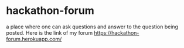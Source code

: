 # hackathon-forum
a place where one can ask questions and answer to the question being posted. 
Here is the link of my forum https://hackathon-forum.herokuapp.com/
